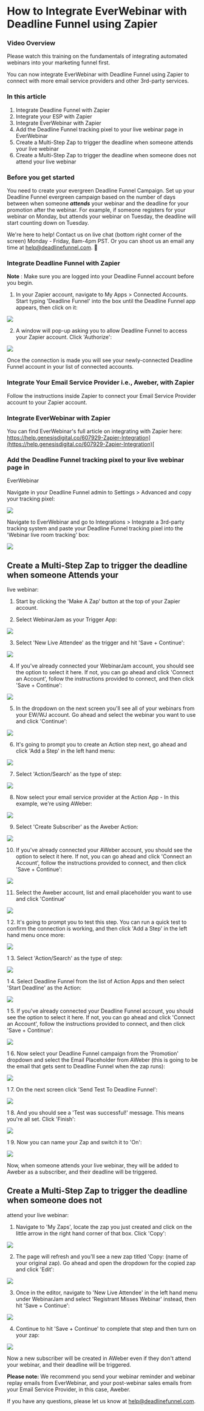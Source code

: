 # How to Integrate EverWebinar with Deadline Funnel using Zapier

### Video Overview

Please watch this training on the fundamentals of integrating automated webinars into your marketing funnel first.

You can now integrate EverWebinar with Deadline Funnel using Zapier to connect with more email service providers and other 3rd-party services.

### In this article

1. Integrate Deadline Funnel with Zapier
2. Integrate your ESP with Zapier
3. Integrate EverWebinar with Zapier
4. Add the Deadline Funnel tracking pixel to your live webinar page in EverWebinar
5. Create a Multi-Step Zap to trigger the deadline when someone attends your live webinar
6. Create a Multi-Step Zap to trigger the deadline when someone does not attend your live webinar

### Before you get started

You need to create your evergreen Deadline Funnel Campaign. Set up your Deadline Funnel evergreen campaign based on the number of days between when someone _**attends**_ your webinar and the deadline for your promotion after the webinar. For example, if someone registers for your webinar on Monday, but attends your webinar on Tuesday, the deadline will start counting down on Tuesday.

We're here to help! Contact us on live chat \(bottom right corner of the screen\) Monday - Friday, 8am-4pm PST. Or you can shoot us an email any time at help@deadlinefunnel.com. 🙂

### Integrate Deadline Funnel with Zapier

**Note** : Make sure you are logged into your Deadline Funnel account before you begin.

1. In your Zapier account, navigate to My Apps &gt; Connected Accounts. Start typing 'Deadline Funnel' into the box until the Deadline Funnel app appears, then click on it:

![](https://d33v4339jhl8k0.cloudfront.net/docs/assets/53974d6ce4b0c76107b109d1/images/5d02cf2104286318cac440d8/file-%20sBm13beJNp.png)

2. A window will pop-up asking you to allow Deadline Funnel to access your Zapier account. Click 'Authorize':

![](https://d33v4339jhl8k0.cloudfront.net/docs/assets/53974d6ce4b0c76107b109d1/images/5d02cf9804286318cac440db/file-7C1qbfZLvy.png)

Once the connection is made you will see your newly-connected Deadline Funnel account in your list of connected accounts.

### Integrate Your Email Service Provider i.e., Aweber, with Zapier

Follow the instructions inside Zapier to connect your Email Service Provider account to your Zapier account.

### Integrate EverWebinar with Zapier

You can find EverWebinar's full article on integrating with Zapier here: [https://help.genesisdigital.co/607929-Zapier-Integration](https://help.genesisdigital.co/607929-Zapier-Integration)[    
](https://help.genesisdigital.co/607929-Zapier-Integration)

### Add the Deadline Funnel tracking pixel to your live webinar page in

EverWebinar

Navigate in your Deadline Funnel admin to Settings &gt; Advanced and copy your tracking pixel:

![](https://d33v4339jhl8k0.cloudfront.net/docs/assets/53974d6ce4b0c76107b109d1/images/5e4edeb004286364bc95a569/file-%20wTa0Fdwodn.jpg)

Navigate to EverWebinar and go to Integrations &gt; Integrate a 3rd-party tracking system and paste your Deadline Funnel tracking pixel into the 'Webinar live room tracking' box:

![](https://d33v4339jhl8k0.cloudfront.net/docs/assets/53974d6ce4b0c76107b109d1/images/5e4edec504286364bc95a56d/file-78LoyOW7S9.jpg)

## Create a Multi-Step Zap to trigger the deadline when someone Attends your

live webinar:

1. Start by clicking the 'Make A Zap' button at the top of your Zapier account.

2. Select WebinarJam as your Trigger App:

![](https://d33v4339jhl8k0.cloudfront.net/docs/assets/53974d6ce4b0c76107b109d1/images/5d02d18b04286318cac440f7/file-%20qqPPYNHvSC.png)

3. Select 'New Live Attendee' as the trigger and hit 'Save + Continue':

![](https://d33v4339jhl8k0.cloudfront.net/docs/assets/53974d6ce4b0c76107b109d1/images/5d02d5a02c7d3a1cad5b5c5b/file-0fXWMQNsl2.png)

4. If you've already connected your WebinarJam account, you should see the option to select it here. If not, you can go ahead and click 'Connect an Account', follow the instructions provided to connect, and then click 'Save + Continue':

![](https://d33v4339jhl8k0.cloudfront.net/docs/assets/53974d6ce4b0c76107b109d1/images/5d02d5ae04286318cac44131/file-%20LAGtUIj1T1.png)

5. In the dropdown on the next screen you'll see all of your webinars from your EW/WJ account. Go ahead and select the webinar you want to use and click 'Continue':

![](https://d33v4339jhl8k0.cloudfront.net/docs/assets/53974d6ce4b0c76107b109d1/images/5d02d5ba2c7d3a1cad5b5c5e/file-%20dJIfUebMRK.png)

6. It's going to prompt you to create an Action step next, go ahead and click 'Add a Step' in the left hand menu:

![](https://d33v4339jhl8k0.cloudfront.net/docs/assets/53974d6ce4b0c76107b109d1/images/5d02d5cc2c7d3a1cad5b5c5f/file-%20DOQ9raYQDF.png)

7. Select 'Action/Search' as the type of step:

![](https://d33v4339jhl8k0.cloudfront.net/docs/assets/53974d6ce4b0c76107b109d1/images/5d02d5d704286318cac44132/file-%20eZdDhgq1kQ.png)

8. Now select your email service provider at the Action App - In this example, we're using AWeber:

![](https://d33v4339jhl8k0.cloudfront.net/docs/assets/53974d6ce4b0c76107b109d1/images/5d02d5f104286318cac44134/file-%20zDLzJULWXw.png)

9. Select 'Create Subscriber' as the Aweber Action:

![](https://d33v4339jhl8k0.cloudfront.net/docs/assets/53974d6ce4b0c76107b109d1/images/5d02d62604286318cac44135/file-o0D7Ly5Vdo.png)

10. If you've already connected your AWeber account, you should see the option to select it here. If not, you can go ahead and click 'Connect an Account', follow the instructions provided to connect, and then click 'Save + Continue':

![](https://d33v4339jhl8k0.cloudfront.net/docs/assets/53974d6ce4b0c76107b109d1/images/5d02d74404286318cac44144/file-J5UdcvyXJF.png)

11. Select the Aweber account, list and email placeholder you want to use and click 'Continue'

![](https://d33v4339jhl8k0.cloudfront.net/docs/assets/53974d6ce4b0c76107b109d1/images/5d02d7542c7d3a1cad5b5c68/file-%20ca5P51hqSD.png)

1 2. It's going to prompt you to test this step. You can run a quick test to confirm the connection is working, and then click 'Add a Step' in the left hand menu once more:

![](https://d33v4339jhl8k0.cloudfront.net/docs/assets/53974d6ce4b0c76107b109d1/images/5d02d75e04286318cac44145/file-%20gl3mec6Qum.png)

1 3. Select 'Action/Search' as the type of step:

![](https://d33v4339jhl8k0.cloudfront.net/docs/assets/53974d6ce4b0c76107b109d1/images/5d02d76e2c7d3a1cad5b5c6a/file-%20hWwHDaJw47.png)

1 4. Select Deadline Funnel from the list of Action Apps and then select 'Start Deadline' as the Action:

![](https://d33v4339jhl8k0.cloudfront.net/docs/assets/53974d6ce4b0c76107b109d1/images/5d02d7782c7d3a1cad5b5c6b/file-%20bkxhkouOUG.png)

1 5. If you've already connected your Deadline Funnel account, you should see the option to select it here. If not, you can go ahead and click 'Connect an Account', follow the instructions provided to connect, and then click 'Save + Continue':

![](https://d33v4339jhl8k0.cloudfront.net/docs/assets/53974d6ce4b0c76107b109d1/images/5d02d7982c7d3a1cad5b5c6e/file-%20SVmulCOM5I.png)

1 6. Now select your Deadline Funnel campaign from the 'Promotion' dropdown and select the Email Placeholder from AWeber \(this is going to be the email that gets sent to Deadline Funnel when the zap runs\):

![](https://d33v4339jhl8k0.cloudfront.net/docs/assets/53974d6ce4b0c76107b109d1/images/5d02d7a32c7d3a1cad5b5c6f/file-1ox11vXWXv.png)

1 7. On the next screen click 'Send Test To Deadline Funnel':

![](https://d33v4339jhl8k0.cloudfront.net/docs/assets/53974d6ce4b0c76107b109d1/images/5d02d7ab04286318cac4414b/file-%20WEi5YjztY0.png)

1 8. And you should see a 'Test was successful!' message. This means you're all set. Click 'Finish':

![](https://d33v4339jhl8k0.cloudfront.net/docs/assets/53974d6ce4b0c76107b109d1/images/5d02d7b62c7d3a1cad5b5c72/file-%20XAxOVAwWhA.png)

1 9. Now you can name your Zap and switch it to 'On':

![](https://d33v4339jhl8k0.cloudfront.net/docs/assets/53974d6ce4b0c76107b109d1/images/5d02d7c204286318cac4414f/file-W2j3ZjxzVY.png)

Now, when someone attends your live webinar, they will be added to Aweber as a subscriber, and their deadline will be triggered.

## Create a Multi-Step Zap to trigger the deadline when someone does not

attend your live webinar:

1. Navigate to 'My Zaps', locate the zap you just created and click on the little arrow in the right hand corner of that box. Click 'Copy':

![](https://d33v4339jhl8k0.cloudfront.net/docs/assets/53974d6ce4b0c76107b109d1/images/5d02d8c804286318cac44157/file-%20qG1HCXmblU.png)

2. The page will refresh and you'll see a new zap titled 'Copy: \(name of your original zap\). Go ahead and open the dropdown for the copied zap and click 'Edit':

![](https://d33v4339jhl8k0.cloudfront.net/docs/assets/53974d6ce4b0c76107b109d1/images/5d02d8d22c7d3a1cad5b5c7f/file-N8PrWsCDoL.png)

3. Once in the editor, navigate to 'New Live Attendee' in the left hand menu under WebinarJam and select 'Registrant Misses Webinar' instead, then hit 'Save + Continue':

![](https://d33v4339jhl8k0.cloudfront.net/docs/assets/53974d6ce4b0c76107b109d1/images/5d02d8dc04286318cac44159/file-%20Bym04lmRlx.png)

4. Continue to hit 'Save + Continue' to complete that step and then turn on your zap:

![](https://d33v4339jhl8k0.cloudfront.net/docs/assets/53974d6ce4b0c76107b109d1/images/5d02d8e72c7d3a1cad5b5c80/file-%20GXhNLsqZ5y.png)

Now a new subscriber will be created in AWeber even if they don't attend your webinar, and their deadline will be triggered.

**Please note:** We recommend you send your webinar reminder and webinar replay emails from EverWebinar, and your post-webinar sales emails from your Email Service Provider, in this case, Aweber.

If you have any questions, please let us know at [help@deadlinefunnel.com](mailto:mailto:help@deadlinefunnel.com).

